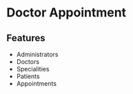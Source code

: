 # Doctor Appointment

## Features

- Administrators
- Doctors
- Specialities
- Patients
- Appointments